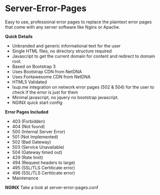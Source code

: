 Server-Error-Pages
==================

Easy to use, professional error pages to replace the plaintext error pages that come with any server software like Nginx or Apache.

**Quick Details**
* Unbranded and generic informational text for the user
* Single HTML files, no directory structure required
* Javascript to get the current domain for content and redirect to domain root.
* Based on Bootstrap 3
* Uses Bootstrap CDN from NetDNA
* Uses Fontawesome CDN from NetDNA
* HTML5 Validated
* Isup.me integration on network error pages (502 & 504) for the user to check if the error is just for them
* Minimal javascript, no jquery no bootstrap javascript.
* NGINX quick start config

**Error Pages Included**
* 403 (Forbidden)
* 404 (Not found)
* 500 (Internal Server Error)
* 501 (Not Implemented)
* 502 (Bad Gateway)
* 503 (Service Unavailable)
* 504 (Gateway timed out)
* 429 (Rate limit)
* 494 (Request headers to large)
* 495 (SSL/TLS Certiticate error)
* 496 (SSL/TLS Certiticate error)
* Maintenance

**NGINX**
Take a look at server-error-pages.conf
